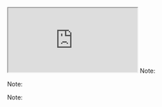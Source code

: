 <!-- .slide: 
data-background="images/ssh.svg" data-background-size="contain" -->
<!-- Note -->



<iframe src="http://localhost:4242"></iframe>
Note:


<!-- .slide: 
data-background="images/horizon.svg" data-background-size="contain" -->
Note:


<!-- .slide: 
data-background="images/linkedin.svg" data-background-size="contain" -->
Note:
